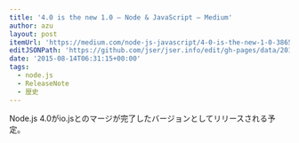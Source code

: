 ```yaml
---
title: '4.0 is the new 1.0 — Node & JavaScript — Medium'
author: azu
layout: post
itemUrl: 'https://medium.com/node-js-javascript/4-0-is-the-new-1-0-386597a3436d'
editJSONPath: 'https://github.com/jser/jser.info/edit/gh-pages/data/2015/08/index.json'
date: '2015-08-14T06:31:15+00:00'
tags:
  - node.js
  - ReleaseNote
  - 歴史
---
```

Node.js 4.0がio.jsとのマージが完了したバージョンとしてリリースされる予定。

